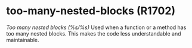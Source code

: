 # too-many-nested-blocks (R1702)

*Too many nested blocks (%s/%s)* Used when a function or a method has
too many nested blocks. This makes the code less understandable and
maintainable.
